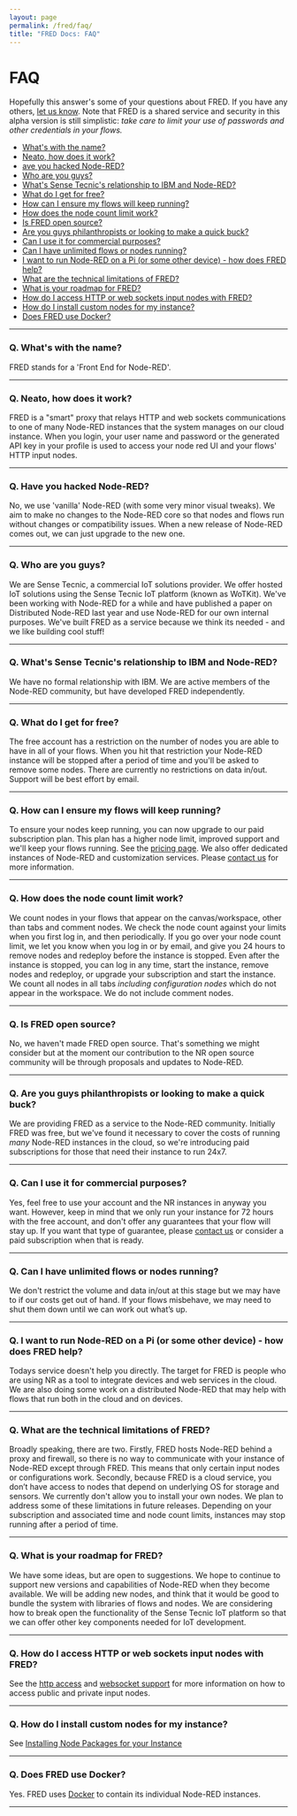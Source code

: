 ```yaml
---
layout: page
permalink: /fred/faq/
title: "FRED Docs: FAQ"
---
```

# FAQ
Hopefully this answer's some of your questions about FRED. If you have any others, [let us know](mailto:info@sensetecnic.com). Note that FRED is a shared service and security in this alpha version is still simplistic: *take care to limit your use of passwords and other credentials in your flows.*

- [What's with the name?](#q-whats-with-the-name)
- [Neato, how does it work?](#q-neato-how-does-it-work)
- [ave you hacked Node-RED?](#q-have-you-hacked-node-red)
- [Who are you guys?](#q-who-are-you-guys)
- [What's Sense Tecnic's relationship to IBM and Node-RED?](#q-whats-sense-tecnics-relationship-to-ibm-and-node-red)
- [What do I get for free?](#q-what-do-i-get-for-free)
- [How can I ensure my flows will keep running?](#q-how-can-i-ensure-my-flows-will-keep-running)
- [How does the node count limit work?](#q-how-does-the-node-count-limit-work)
- [Is FRED open source?](#q-is-fred-open-source)
- [Are you guys philanthropists or looking to make a quick buck?](#q-are-you-guys-philanthropists-or-looking-to-make-a-quick-buck)
- [Can I use it for commercial purposes?](#q-can-i-use-it-for-commercial-purposes)
- [Can I have unlimited flows or nodes running?](#q-can-i-have-unlimited-flows-or-nodes-running)
- [I want to run Node-RED on a Pi (or some other device) - how does FRED help?](#q-i-want-to-run-node-red-on-a-pi-or-some-other-device---how-does-fred-help)
- [What are the technical limitations of FRED?](#q-what-are-the-technical-limitations-of-fred)
- [What is your roadmap for FRED?](#q-what-is-your-roadmap-for-fred)
- [How do I access HTTP or web sockets input nodes with FRED?](#q-how-do-i-access-http-or-web-sockets-input-nodes-with-fred)
- [How do I install custom nodes for my instance?](#q-how-do-i-install-custom-nodes-for-my-instance)
- [Does FRED use Docker?](#q-does-fred-use-docker)

___

### Q. What's with the name?
FRED stands for a 'Front End for Node-RED'.

___

### Q. Neato, how does it work?
FRED is a "smart" proxy that relays HTTP and web sockets communications to one of many Node-RED instances that the system manages on our cloud instance. When you login, your user name and password or the generated API key in your profile is used to access your node red UI and your flows' HTTP input nodes.

___

### Q. Have you hacked Node-RED?
No, we use 'vanilla' Node-RED (with some very minor visual tweaks). We aim to make no changes to the Node-RED core so that nodes and flows run without changes or compatibility issues. When a new release of Node-RED comes out, we can just upgrade to the new one.

___

### Q. Who are you guys?
We are Sense Tecnic, a commercial IoT solutions provider. We offer hosted IoT solutions using the Sense Tecnic IoT platform (known as WoTKit). We've been working with Node-RED for a while and have published a paper on Distributed Node-RED last year and use Node-RED for our own internal purposes. We've built FRED as a service because we think its needed - and we like building cool stuff!

___

### Q. What's Sense Tecnic's relationship to IBM and Node-RED?
We have no formal relationship with IBM. We are active members of the Node-RED community, but have developed FRED independently.

___

### Q. What do I get for free?
The free account has a restriction on the number of nodes you are able to have in all of your flows. When you hit that restriction your Node-RED instance will be stopped after a period of time and you'll be asked to remove some nodes. There are currently no restrictions on data in/out.  Support will be best effort by email.

___

### Q. How can I ensure my flows will keep running?
To ensure your nodes keep running, you can now upgrade to our paid subscription plan.  This plan has a higher node limit, improved support and we'll keep your flows running.  See the [pricing page](https://fred.sensetecnic.com/pricing).  We also offer dedicated instances of Node-RED and customization services.  Please [contact us](mailto:info@sensetecnic.com) for more information.

___

### Q. How does the node count limit work?
We count nodes in your flows that appear on the canvas/workspace, other than tabs and comment nodes.  We check the node count against your limits when you first log in, and then periodically.  If you go over your node count limit, we let you know when you log in or by email, and give you 24 hours to remove nodes and redeploy before the instance is stopped.  Even after the instance is stopped, you can log in any time, start the instance, remove nodes and redeploy, or upgrade your subscription and start the instance.  We count all nodes in all tabs *including configuration nodes* which do not appear in the workspace.  We do not include comment nodes.

___

### Q. Is FRED open source?
No, we haven't made FRED open source. That's something we might consider but at the moment our contribution to the NR open source community will be through proposals and updates to Node-RED.

___

### Q. Are you guys philanthropists or looking to make a quick buck?
We are providing FRED as a service to the Node-RED community.  Initially FRED was free, but we've found it necessary to cover the costs of running *many* Node-RED instances in the cloud, so we're introducing paid subscriptions for those that need their instance to run 24x7.

___

### Q. Can I use it for commercial purposes?
Yes, feel free to use your account and the NR instances in anyway you want. However, keep in mind that we only run your instance for 72 hours with the free account, and don't offer any guarantees that your flow will stay up. If you want that type of guarantee, please [contact us](mailto:info@sensetecnic.com) or consider a paid subscription when that is ready.

___

### Q. Can I have unlimited flows or nodes running?
We don't restrict the volume and data in/out at this stage but we may have to if our costs get out of hand. If your flows misbehave, we may need to shut them down until we can work out what’s up.

___

### Q. I want to run Node-RED on a Pi (or some other device) - how does FRED help?
Todays service doesn't help you directly. The target for FRED is people who are using NR as a tool to integrate devices and web services in the cloud. We are also doing some work on a distributed Node-RED that may help with flows that run both in the cloud and on devices.

___

### Q. What are the technical limitations of FRED?
Broadly speaking, there are two. Firstly, FRED hosts Node-RED behind a proxy and firewall, so there is no way to communicate with your instance of Node-RED except through FRED. This means that only certain input nodes or configurations work. Secondly, because FRED is a cloud service, you don’t have access to nodes that depend on underlying OS for storage and sensors.  We currently don't allow you to install your own nodes. We plan to address some of these limitations in future releases.  Depending on your subscription and associated time and node count limits, instances may stop running after a period of time.  

___

### Q. What is your roadmap for FRED?
We have some ideas, but are open to suggestions. We hope to continue to support new versions and capabilities of Node-RED when they become available. We will be adding new nodes, and think that it would be good to bundle the system with libraries of flows and nodes. We are considering how to break open the functionality of the Sense Tecnic IoT platform so that we can offer other key components needed for IoT development.

___

### Q. How do I access HTTP or web sockets input nodes with FRED?
See the [http access](/fred/http-access) and [websocket support](/fred/websocket-access) for more information on how to access public and private input nodes.

___

### Q. How do I install custom nodes for my instance?
See [Installing Node Packages for your Instance](/fred/node-install)

___

### Q. Does FRED use Docker?
Yes. FRED uses [Docker](https://www.docker.com/) to contain its individual Node-RED instances.

___
